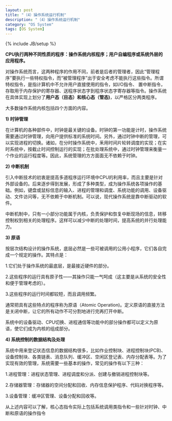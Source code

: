 ```yaml
---
layout: post
title: "（4）操作系统运行机制"
description: "（4）操作系统运行机制"
category: "OS System"
tags: [OS System]
---
```

{% include JB/setup %}
<p><strong>CPU执行两种不同性质的程序：操作系统内核程序；用户自编程序或系统外层的应用程序。</strong></p>

<p>对操作系统而言，这两种程序的作用不同，前者是后者的管理者，因此“管理程序”要执行一些特权指令，而“被管理程序”出于安全考虑不能执行这些指令。所谓特权指令，是指计算机中不允许用户直接使用的指令，如I/O指令、 置中断指令，存取用于内存保护的寄存器、送程序状态字到程序状态字寄存器等指令。操作系统在具体实现上划分了<strong>用户态（目态）和核心态（管态)</strong>，以严格区分两类程序。</p>

<!--more-->

<p>大多数操作系统内核包括四个方面的内容。</p>

<p><strong>1) 时钟管理</strong></p>

<p>在计算机的各种部件中，时钟是最关键的设备。时钟的第一功能是计时，操作系统需要通过时钟管理，向用户提供标准的系统时间。另外，通过时钟中断的管理，可以实现进程的切换。诸如，在分时操作系统中，釆用时间片轮转调度的实现；在实时系统中，按截止时间控制运行的实现；在批处理系统中，通过时钟管理来衡量一个作业的运行程度等。因此，系统管理的方方面面无不依赖于时钟。</p>

<p><strong>2) 中断机制</strong></p>

<p>引入中断技术的初衷是提高多道程序运行环境中CPU的利用率，而且主要是针对外部设备的。后来逐步得到发展，形成了多种类型，成为操作系统各项操作的基础。例如，键盘或鼠标信息的输入、进程的管理和调度、系统功能的调用、设备驱动、文件访问等，无不依赖于中断机制。可以说，现代操作系统是靠中断驱动的软件。</p>

<p>中断机制中，只有一小部分功能属于内核，负责保护和恢复中断现场的信息，转移控制权到相关的处理程序。这样可以减少中断的处理时间，提高系统的并行处理能力。</p>

<p><strong>3) 原语</strong></p>

<p>按层次结构设计的操作系统，底层必然是一些可被调用的公用小程序，它们各自完成一个规定的操作。其特点是：</p>

<p>1.它们处于操作系统的最底层，是最接近硬件的部分。</p>

<p>2.这些程序的运行具有原子性——其操作只能一气呵成（这主要是从系统的安全性和便于管理考虑的）。</p>

<p>3.这些程序的运行时间都较短，而且调用频繁。</p>

<p>通常把具有这些特点的程序称为原语（Atomic Operation)。定义原语的直接方法是关闭中断，让它的所有动作不可分割地进行完再打开中断。</p>

<p>系统中的设备驱动、CPU切换、进程通信等功能中的部分操作都可以定义为原语，使它们成为内核的组成部分。</p>

<p><strong>4) 系统控制的数据结构及处理</strong></p>

<p>系统中用来登记状态信息的数据结构很多，比如作业控制块、进程控制块(PCB)、设备控制块、各类链表、消息队列、缓冲区、空闲区登记表、内存分配表等。为了实现有效的管理，系统需要一些基本的操作，常见的操作有以下三种：</p>

<p>1.进程管理：进程状态管理、进程调度和分派、创建与撤销进程控制块等。</p>

<p>2.存储器管理：存储器的空间分配和回收、内存信息保护程序、代码对换程序等。</p>

<p>3.设备管理：缓冲区管理、设备分配和回收等。</p>

<p>从上述内容可以了解，核心态指令实际上包括系统调用类指令和一些针对时钟、中断和原语的操作指令</p>
